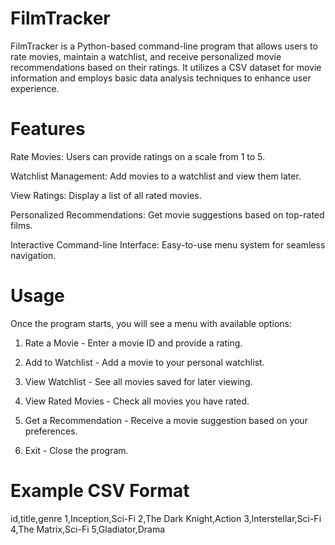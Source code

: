 # FilmTracker
FilmTracker is a Python-based command-line program that allows users to rate movies, maintain a watchlist, and receive personalized movie recommendations based on their ratings. It utilizes a CSV dataset for movie information and employs basic data analysis techniques to enhance user experience.

# Features

Rate Movies: Users can provide ratings on a scale from 1 to 5.

Watchlist Management: Add movies to a watchlist and view them later.

View Ratings: Display a list of all rated movies.

Personalized Recommendations: Get movie suggestions based on top-rated films.

Interactive Command-line Interface: Easy-to-use menu system for seamless navigation.

# Usage

Once the program starts, you will see a menu with available options:

1. Rate a Movie - Enter a movie ID and provide a rating.

2. Add to Watchlist - Add a movie to your personal watchlist.

3. View Watchlist - See all movies saved for later viewing.

4. View Rated Movies - Check all movies you have rated.

5. Get a Recommendation - Receive a movie suggestion based on your preferences.

6. Exit - Close the program.

# Example CSV Format
id,title,genre
1,Inception,Sci-Fi
2,The Dark Knight,Action
3,Interstellar,Sci-Fi
4,The Matrix,Sci-Fi
5,Gladiator,Drama
